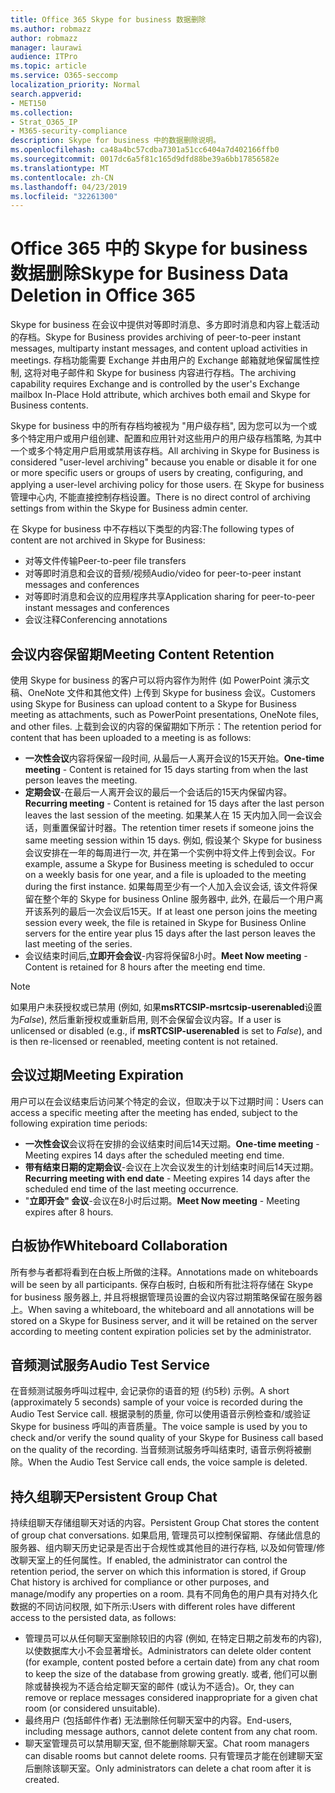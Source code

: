 ```yaml
---
title: Office 365 Skype for business 数据删除
ms.author: robmazz
author: robmazz
manager: laurawi
audience: ITPro
ms.topic: article
ms.service: O365-seccomp
localization_priority: Normal
search.appverid:
- MET150
ms.collection:
- Strat_O365_IP
- M365-security-compliance
description: Skype for business 中的数据删除说明。
ms.openlocfilehash: ca48a4bc57cdba7301a51cc6404a7d402166ffb0
ms.sourcegitcommit: 0017dc6a5f81c165d9dfd88be39a6bb17856582e
ms.translationtype: MT
ms.contentlocale: zh-CN
ms.lasthandoff: 04/23/2019
ms.locfileid: "32261300"
---
```

# <a name="skype-for-business-data-deletion-in-office-365"></a><span data-ttu-id="d0d42-103">Office 365 中的 Skype for business 数据删除</span><span class="sxs-lookup"><span data-stu-id="d0d42-103">Skype for Business Data Deletion in Office 365</span></span>

<span data-ttu-id="d0d42-104">Skype for business 在会议中提供对等即时消息、多方即时消息和内容上载活动的存档。</span><span class="sxs-lookup"><span data-stu-id="d0d42-104">Skype for Business provides archiving of peer-to-peer instant messages, multiparty instant messages, and content upload activities in meetings.</span></span> <span data-ttu-id="d0d42-105">存档功能需要 Exchange 并由用户的 Exchange 邮箱就地保留属性控制, 这将对电子邮件和 Skype for business 内容进行存档。</span><span class="sxs-lookup"><span data-stu-id="d0d42-105">The archiving capability requires Exchange and is controlled by the user's Exchange mailbox In-Place Hold attribute, which archives both email and Skype for Business contents.</span></span>

<span data-ttu-id="d0d42-106">Skype for business 中的所有存档均被视为 "用户级存档", 因为您可以为一个或多个特定用户或用户组创建、配置和应用针对这些用户的用户级存档策略, 为其中一个或多个特定用户启用或禁用该存档。</span><span class="sxs-lookup"><span data-stu-id="d0d42-106">All archiving in Skype for Business is considered "user-level archiving" because you enable or disable it for one or more specific users or groups of users by creating, configuring, and applying a user-level archiving policy for those users.</span></span> <span data-ttu-id="d0d42-107">在 Skype for business 管理中心内, 不能直接控制存档设置。</span><span class="sxs-lookup"><span data-stu-id="d0d42-107">There is no direct control of archiving settings from within the Skype for Business admin center.</span></span>

<span data-ttu-id="d0d42-108">在 Skype for business 中不存档以下类型的内容:</span><span class="sxs-lookup"><span data-stu-id="d0d42-108">The following types of content are not archived in Skype for Business:</span></span> 
- <span data-ttu-id="d0d42-109">对等文件传输</span><span class="sxs-lookup"><span data-stu-id="d0d42-109">Peer-to-peer file transfers</span></span>
- <span data-ttu-id="d0d42-110">对等即时消息和会议的音频/视频</span><span class="sxs-lookup"><span data-stu-id="d0d42-110">Audio/video for peer-to-peer instant messages and conferences</span></span>
- <span data-ttu-id="d0d42-111">对等即时消息和会议的应用程序共享</span><span class="sxs-lookup"><span data-stu-id="d0d42-111">Application sharing for peer-to-peer instant messages and conferences</span></span>
- <span data-ttu-id="d0d42-112">会议注释</span><span class="sxs-lookup"><span data-stu-id="d0d42-112">Conferencing annotations</span></span> 

## <a name="meeting-content-retention"></a><span data-ttu-id="d0d42-113">会议内容保留期</span><span class="sxs-lookup"><span data-stu-id="d0d42-113">Meeting Content Retention</span></span>
<span data-ttu-id="d0d42-114">使用 Skype for business 的客户可以将内容作为附件 (如 PowerPoint 演示文稿、OneNote 文件和其他文件) 上传到 Skype for business 会议。</span><span class="sxs-lookup"><span data-stu-id="d0d42-114">Customers using Skype for Business can upload content to a Skype for Business meeting as attachments, such as PowerPoint presentations, OneNote files, and other files.</span></span> <span data-ttu-id="d0d42-115">上载到会议的内容的保留期如下所示：</span><span class="sxs-lookup"><span data-stu-id="d0d42-115">The retention period for content that has been uploaded to a meeting is as follows:</span></span>
- <span data-ttu-id="d0d42-116">**一次性会议**内容将保留一段时间, 从最后一人离开会议的15天开始。</span><span class="sxs-lookup"><span data-stu-id="d0d42-116">**One-time meeting** - Content is retained for 15 days starting from when the last person leaves the meeting.</span></span>
- <span data-ttu-id="d0d42-117">**定期会议**-在最后一人离开会议的最后一个会话后的15天内保留内容。</span><span class="sxs-lookup"><span data-stu-id="d0d42-117">**Recurring meeting** - Content is retained for 15 days after the last person leaves the last session of the meeting.</span></span> <span data-ttu-id="d0d42-118">如果某人在 15 天内加入同一会议会话，则重置保留计时器。</span><span class="sxs-lookup"><span data-stu-id="d0d42-118">The retention timer resets if someone joins the same meeting session within 15 days.</span></span> <span data-ttu-id="d0d42-119">例如, 假设某个 Skype for business 会议安排在一年的每周进行一次, 并在第一个实例中将文件上传到会议。</span><span class="sxs-lookup"><span data-stu-id="d0d42-119">For example, assume a Skype for Business meeting is scheduled to occur on a weekly basis for one year, and a file is uploaded to the meeting during the first instance.</span></span> <span data-ttu-id="d0d42-120">如果每周至少有一个人加入会议会话, 该文件将保留在整个年的 Skype for business Online 服务器中, 此外, 在最后一个用户离开该系列的最后一次会议后15天。</span><span class="sxs-lookup"><span data-stu-id="d0d42-120">If at least one person joins the meeting session every week, the file is retained in Skype for Business Online servers for the entire year plus 15 days after the last person leaves the last meeting of the series.</span></span>
- <span data-ttu-id="d0d42-121">会议结束时间后,**立即开会会议**-内容将保留8小时。</span><span class="sxs-lookup"><span data-stu-id="d0d42-121">**Meet Now meeting** - Content is retained for 8 hours after the meeting end time.</span></span>

> [!NOTE]
> <span data-ttu-id="d0d42-122">如果用户未获授权或已禁用 (例如, 如果**msRTCSIP-msrtcsip-userenabled**设置为*False*), 然后重新授权或重新启用, 则不会保留会议内容。</span><span class="sxs-lookup"><span data-stu-id="d0d42-122">If a user is unlicensed or disabled (e.g., if **msRTCSIP-userenabled** is set to *False*), and is then re-licensed or reenabled, meeting content is not retained.</span></span>

## <a name="meeting-expiration"></a><span data-ttu-id="d0d42-123">会议过期</span><span class="sxs-lookup"><span data-stu-id="d0d42-123">Meeting Expiration</span></span>
<span data-ttu-id="d0d42-124">用户可以在会议结束后访问某个特定的会议，但取决于以下过期时间：</span><span class="sxs-lookup"><span data-stu-id="d0d42-124">Users can access a specific meeting after the meeting has ended, subject to the following expiration time periods:</span></span>
- <span data-ttu-id="d0d42-125">**一次性会议**会议将在安排的会议结束时间后14天过期。</span><span class="sxs-lookup"><span data-stu-id="d0d42-125">**One-time meeting** - Meeting expires 14 days after the scheduled meeting end time.</span></span>
- <span data-ttu-id="d0d42-126">**带有结束日期的定期会议**-会议在上次会议发生的计划结束时间后14天过期。</span><span class="sxs-lookup"><span data-stu-id="d0d42-126">**Recurring meeting with end date** - Meeting expires 14 days after the scheduled end time of the last meeting occurrence.</span></span>
- <span data-ttu-id="d0d42-127">"**立即开会" 会议**-会议在8小时后过期。</span><span class="sxs-lookup"><span data-stu-id="d0d42-127">**Meet Now meeting** - Meeting expires after 8 hours.</span></span>

## <a name="whiteboard-collaboration"></a><span data-ttu-id="d0d42-128">白板协作</span><span class="sxs-lookup"><span data-stu-id="d0d42-128">Whiteboard Collaboration</span></span>
<span data-ttu-id="d0d42-129">所有参与者都将看到在白板上所做的注释。</span><span class="sxs-lookup"><span data-stu-id="d0d42-129">Annotations made on whiteboards will be seen by all participants.</span></span> <span data-ttu-id="d0d42-130">保存白板时, 白板和所有批注将存储在 Skype for business 服务器上, 并且将根据管理员设置的会议内容过期策略保留在服务器上。</span><span class="sxs-lookup"><span data-stu-id="d0d42-130">When saving a whiteboard, the whiteboard and all annotations will be stored on a Skype for Business server, and it will be retained on the server according to meeting content expiration policies set by the administrator.</span></span>

## <a name="audio-test-service"></a><span data-ttu-id="d0d42-131">音频测试服务</span><span class="sxs-lookup"><span data-stu-id="d0d42-131">Audio Test Service</span></span>
<span data-ttu-id="d0d42-132">在音频测试服务呼叫过程中, 会记录你的语音的短 (约5秒) 示例。</span><span class="sxs-lookup"><span data-stu-id="d0d42-132">A short (approximately 5 seconds) sample of your voice is recorded during the Audio Test Service call.</span></span> <span data-ttu-id="d0d42-133">根据录制的质量, 你可以使用语音示例检查和/或验证 Skype for business 呼叫的声音质量。</span><span class="sxs-lookup"><span data-stu-id="d0d42-133">The voice sample is used by you to check and/or verify the sound quality of your Skype for Business call based on the quality of the recording.</span></span> <span data-ttu-id="d0d42-134">当音频测试服务呼叫结束时, 语音示例将被删除。</span><span class="sxs-lookup"><span data-stu-id="d0d42-134">When the Audio Test Service call ends, the voice sample is deleted.</span></span>

## <a name="persistent-group-chat"></a><span data-ttu-id="d0d42-135">持久组聊天</span><span class="sxs-lookup"><span data-stu-id="d0d42-135">Persistent Group Chat</span></span>
<span data-ttu-id="d0d42-136">持续组聊天存储组聊天对话的内容。</span><span class="sxs-lookup"><span data-stu-id="d0d42-136">Persistent Group Chat stores the content of group chat conversations.</span></span> <span data-ttu-id="d0d42-137">如果启用, 管理员可以控制保留期、存储此信息的服务器、组内聊天历史记录是否出于合规性或其他目的进行存档, 以及如何管理/修改聊天室上的任何属性。</span><span class="sxs-lookup"><span data-stu-id="d0d42-137">If enabled, the administrator can control the retention period, the server on which this information is stored, if Group Chat history is archived for compliance or other purposes, and manage/modify any properties on a room.</span></span> <span data-ttu-id="d0d42-138">具有不同角色的用户具有对持久化数据的不同访问权限, 如下所示:</span><span class="sxs-lookup"><span data-stu-id="d0d42-138">Users with different roles have different access to the persisted data, as follows:</span></span>
- <span data-ttu-id="d0d42-139">管理员可以从任何聊天室删除较旧的内容 (例如, 在特定日期之前发布的内容), 以使数据库大小不会显著增长。</span><span class="sxs-lookup"><span data-stu-id="d0d42-139">Administrators can delete older content (for example, content posted before a certain date) from any chat room to keep the size of the database from growing greatly.</span></span> <span data-ttu-id="d0d42-140">或者, 他们可以删除或替换视为不适合给定聊天室的邮件 (或认为不适合)。</span><span class="sxs-lookup"><span data-stu-id="d0d42-140">Or, they can remove or replace messages considered inappropriate for a given chat room (or considered unsuitable).</span></span>
- <span data-ttu-id="d0d42-141">最终用户 (包括邮件作者) 无法删除任何聊天室中的内容。</span><span class="sxs-lookup"><span data-stu-id="d0d42-141">End-users, including message authors, cannot delete content from any chat room.</span></span>
- <span data-ttu-id="d0d42-142">聊天室管理员可以禁用聊天室, 但不能删除聊天室。</span><span class="sxs-lookup"><span data-stu-id="d0d42-142">Chat room managers can disable rooms but cannot delete rooms.</span></span> <span data-ttu-id="d0d42-143">只有管理员才能在创建聊天室后删除该聊天室。</span><span class="sxs-lookup"><span data-stu-id="d0d42-143">Only administrators can delete a chat room after it is created.</span></span>